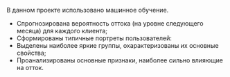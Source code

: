 В данном проекте использовано машинное обучение. 
* Спрогнозирована вероятность оттока (на уровне следующего месяца) для каждого клиента; 
* Сформированы типичные портреты пользователей: 
* Выделены наиболее яркие группы, охарактеризованы их основные свойства; 
* Проанализированы основные признаки, наиболее сильно влияющие на отток.

